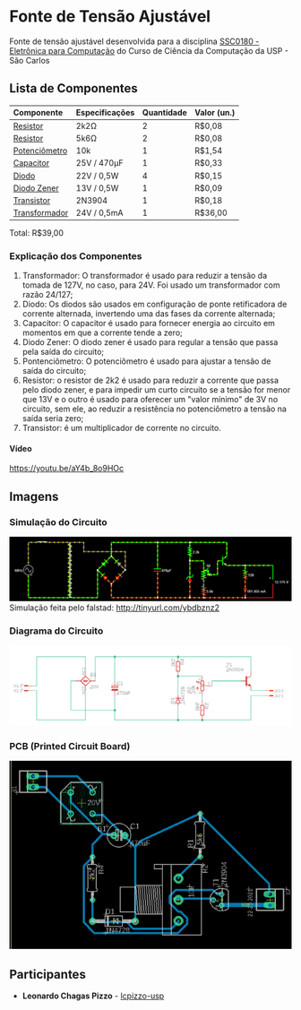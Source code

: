 # Fonte de Tensão Ajustável
Fonte de tensão ajustável desenvolvida para a disciplina [SSC0180 - Eletrônica para Computação](https://uspdigital.usp.br/jupiterweb/obterDisciplina?sgldis=SSC0180&verdis=2) do Curso de Ciência da Computação da USP - São Carlos

## Lista de Componentes
Componente           | Especificações            | Quantidade          | Valor (un.)        
:--------------------|:--------------------------|:--------------------|:-------------
[Resistor](https://www.baudaeletronica.com.br/resistor-2k2-5-1-4w.htmll)      | 2k2Ω | 2 |   R$0,08
[Resistor](https://www.baudaeletronica.com.br/resistor-5k6-5-1-4w.html)      | 5k6Ω | 2 |   R$0,08
[Potenciômetro](https://www.baudaeletronica.com.br/potenciometro-linear-de-10k-10000.html) | 10k | 1 | R$1,54
[Capacitor](https://www.baudaeletronica.com.br/capacitor-eletrolitico-470uf-25v.html)     | 25V / 470μF | 1 |   R$0,33
[Diodo](https://www.baudaeletronica.com.br/diodo-zener-zmm-22v-0-5w.html)         | 22V / 0,5W | 4 |   R$0,15
[Diodo Zener](https://www.baudaeletronica.com.br/diodo-zener-zmm-13v-0-5w.html)  | 13V / 0,5W | 1 | R$0,09
[Transistor](https://www.baudaeletronica.com.br/transistor-npn-2n3904.html)    | 2N3904 | 1 |   R$0,18 
[Transformador](https://www.baudaeletronica.com.br/transformador-trafo-1a-24v.html) | 24V / 0,5mA | 1 |   R$36,00

Total: R$39,00

### Explicação dos Componentes
1. Transformador: O transformador é usado para reduzir a tensão da tomada de 127V, no caso, para 24V. Foi usado um transformador com razão 24/127;
2. Diodo: Os diodos são usados em configuração de ponte retificadora de corrente alternada, invertendo uma das fases da corrente alternada;
3. Capacitor: O capacitor é usado para fornecer energia ao circuito em momentos em que a corrente tende a zero;
4. Diodo Zener: O diodo zener é usado para regular a tensão que passa pela saída do circuito;
5. Pontenciômetro: O potenciômetro é usado para ajustar a tensão de saída do circuito;
6. Resistor: o resistor de 2k2 é usado para reduzir a corrente que passa pelo diodo zener, e para impedir um curto circuito se a tensão for menor que 13V  e o outro é usado para oferecer um "valor mínimo" de 3V no circuito, sem ele, ao reduzir a resistência no potenciômetro a tensão na saída seria zero;
7. Transistor: é um multiplicador de corrente no circuito.
#### Vídeo
https://youtu.be/aY4b_8o9HOc

## Imagens
### Simulação do Circuito 
![falstad](https://raw.githubusercontent.com/lcpizzo-usp/Fonte-de-Tensao-3-12-V/master/falstad.png)
Simulação feita pelo falstad: http://tinyurl.com/ybdbznz2
### Diagrama do Circuito 
![schematic](https://raw.githubusercontent.com/lcpizzo-usp/Fonte-de-Tensao-3-12-V/master/schematic.png)
### PCB (Printed Circuit Board) 
![pcb](https://raw.githubusercontent.com/lcpizzo-usp/Fonte-de-Tensao-3-12-V/master/pcb.png)

## Participantes

* **Leonardo Chagas Pizzo** - [lcpizzo-usp](https://github.com/lcpizzo-usp)
